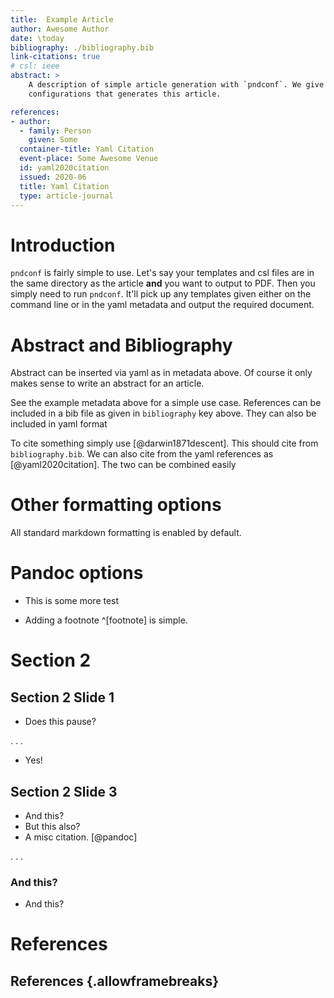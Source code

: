 ```yaml
---
title:  Example Article
author: Awesome Author
date: \today
bibliography: ./bibliography.bib
link-citations: true
# csl: ieee
abstract: >
    A description of simple article generation with `pndconf`. We give the example
    configurations that generates this article.

references:
- author:
  - family: Person
    given: Some
  container-title: Yaml Citation
  event-place: Some Awesome Venue
  id: yaml2020citation
  issued: 2020-06
  title: Yaml Citation
  type: article-journal
---
```


# Introduction

`pndconf` is fairly simple to use. Let's say your templates and csl files are in
the same directory as the article **and** you want to output to PDF. Then you
simply need to run `pndconf`. It'll pick up any templates given either on the
command line or in the yaml metadata and output the required document.

# Abstract and Bibliography

Abstract can be inserted via yaml as in metadata above. Of course it only makes
sense to write an abstract for an article.

See the example metadata above for a simple use case. References can be included
in a bib file as given in `bibliography` key above. They can also be included in
yaml format

To cite something simply use [@darwin1871descent]. This should cite from
`bibliography.bib`. We can also cite from the yaml references as
[@yaml2020citation]. The two can be combined easily

# Other formatting options

All standard markdown formatting is enabled by default.

# Pandoc options

- This is some more test

- Adding a footnote ^[footnote] is simple.


# Section 2

## Section 2 Slide 1

- Does this pause?

. . .

- Yes!

## Section 2 Slide 3
  * And this?
* But this also?
* A misc citation. [@pandoc]

. . .

### And this?
  * And this?

# References
## References {.allowframebreaks}
